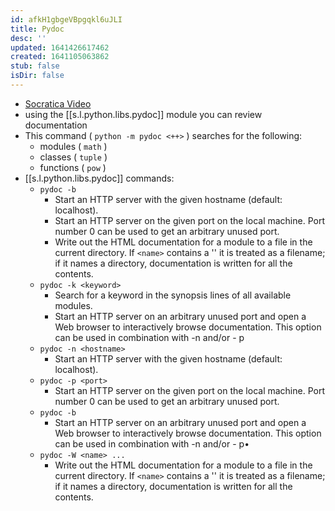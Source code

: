 ```yaml
---
id: afkH1gbgeVBpgqkl6uJLI
title: Pydoc
desc: ''
updated: 1641426617462
created: 1641105063862
stub: false
isDir: false
---
```


- [Socratica Video](https://www.youtube.com/watch?v=URBSvqib0xw&ab_channel=Socratica)
- using the [[s.l.python.libs.pydoc]] module you can review documentation
- This command ( `python -m pydoc <++>` ) searches for the following:
  - modules ( `math` )
  - classes ( `tuple` )
  - functions ( `pow` )
- [[s.l.python.libs.pydoc]] commands:
  - `pydoc -b`
    - Start an HTTP server with the given hostname (default: localhost).
    - Start an HTTP server on the given port on the local machine. Port number 0 can be used to get an arbitrary unused port.
    - Write out the HTML documentation for a module to a file in the current directory. If `<name>` contains a '' it is treated as a filename; if it names a directory, documentation is written for all the contents.
  - `pydoc -k <keyword>`
    - Search for a keyword in the synopsis lines of all available modules.
    - Start an HTTP server on an arbitrary unused port and open a Web browser to interactively browse documentation. This option can be used in combination with -n and/or - p
  - `pydoc -n <hostname>`
    - Start an HTTP server with the given hostname (default: localhost).
  - `pydoc -p <port>`
    - Start an HTTP server on the given port on the local machine. Port number 0 can be used to get an arbitrary unused port.
  - `pydoc -b`
    - Start an HTTP server on an arbitrary unused port and open a Web browser to interactively browse documentation. This option can be used in combination with -n and/or - p•
  - `pydoc -W <name> ...`
    - Write out the HTML documentation for a module to a file in the current directory. If `<name>` contains a '' it is treated as a filename; if it names a directory, documentation is written for all the contents.
